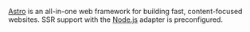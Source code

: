 [Astro](https://astro.build/) is an all-in-one web framework for building fast, content-focused websites.
SSR support with the [Node.js](https://docs.astro.build/en/guides/integrations-guide/node/) adapter is preconfigured.
